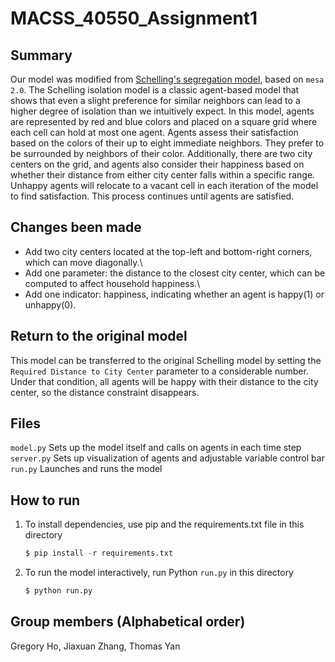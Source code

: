 # MACSS_40550_Assignment1

## Summary
Our model was modified from [Schelling's segregation model](https://github.com/jmclip/MACSS-40550-ABM/tree/main/2_Schelling/mesa_schelling), based on `mesa 2.0`. The Schelling isolation model is a classic agent-based model that shows that even a slight preference for similar neighbors can lead to a higher degree of isolation than we intuitively expect. In this model, agents are represented by red and blue colors and placed on a square grid where each cell can hold at most one agent.  Agents assess their satisfaction based on the colors of their up to eight immediate neighbors.  They prefer to be surrounded by neighbors of their color. Additionally, there are two city centers on the grid, and agents also consider their happiness based on whether their distance from either city center falls within a specific range. Unhappy agents will relocate to a vacant cell in each iteration of the model to find satisfaction. This process continues until agents are satisfied.

## Changes been made
+ Add two city centers located at the top-left and bottom-right corners, which can move diagonally.\
+ Add one parameter: the distance to the closest city center, which can be computed to affect household happiness.\
+ Add one indicator: happiness, indicating whether an agent is happy(1) or unhappy(0).

## Return to the original model
This model can be transferred to the original Schelling model by setting the `Required Distance to City Center` parameter to a considerable number. Under that condition, all agents will be happy with their distance to the city center, so the distance constraint disappears.

## Files
`model.py` Sets up the model itself and calls on agents in each time step\
`server.py` Sets up visualization of agents and adjustable variable control bar\
`run.py` Launches and runs the model

## How to run
1. To install dependencies, use pip and the requirements.txt file in this directory
   ```python
   $ pip install -r requirements.txt
3. To run the model interactively, run Python `run.py` in this directory
   ```python
   $ python run.py

## Group members (Alphabetical order)
Gregory Ho, Jiaxuan Zhang, Thomas Yan
